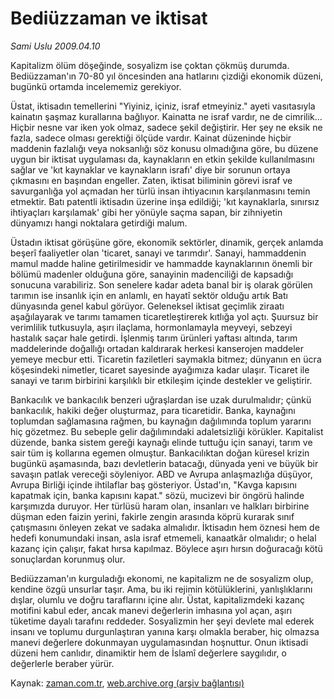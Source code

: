 # Bediüzzaman ve iktisat

*Sami Uslu 2009.04.10*

<tr><td class="metin" colspan="2" style="padding-top: 20px; padding-left: 5px; padding-right: 10px;">Kapitalizm ölüm döşeğinde, sosyalizm ise çoktan çökmüş durumda. Bediüzzaman'ın 70-80 yıl öncesinden ana hatlarını çizdiği ekonomik düzeni, bugünkü ortamda incelememiz gerekiyor.</td></tr><tr><td class="metin" colspan="2" style="padding-top: 20px; padding-left: 5px; padding-right: 10px;"><p>Üstat, iktisadın temellerini "Yiyiniz, içiniz, israf etmeyiniz." ayeti vasıtasıyla kainatın şaşmaz kurallarına bağlıyor. Kainatta ne israf vardır, ne de cimrilik... Hiçbir nesne var iken yok olmaz, sadece şekil değiştirir. Her şey ne eksik ne fazla, sadece olması gerektiği ölçüde vardır. Kainat düzeninde hiçbir maddenin fazlalığı veya noksanlığı söz konusu olmadığına göre, bu düzene uygun bir iktisat uygulaması da, kaynakların en etkin şekilde kullanılmasını sağlar ve 'kıt kaynaklar ve kaynakların israfı' diye bir sorunun ortaya çıkmasını en başından engeller. Zaten, iktisat biliminin görevi israf ve savurganlığa yol açmadan her türlü insan ihtiyacının karşılanmasını temin etmektir. Batı patentli iktisadın üzerine inşa edildiği; 'kıt kaynaklarla, sınırsız ihtiyaçları karşılamak' gibi her yönüyle saçma sapan, bir zihniyetin dünyamızı hangi noktalara getirdiği malum. 
<p> Üstadın iktisat görüşüne göre, ekonomik sektörler, dinamik, gerçek anlamda beşerî faaliyetler olan 'ticaret, sanayi ve tarımdır'. Sanayi, hammaddenin mamul madde haline getirilmesidir ve hammadde kaynaklarının önemli bir bölümü madenler olduğuna göre, sanayinin madenciliği de kapsadığı sonucuna varabiliriz. Son senelere kadar adeta banal bir iş olarak görülen tarımın ise insanlık için en anlamlı, en hayatî sektör olduğu artık Batı dünyasında genel kabul görüyor. Geleneksel iktisat geçimlik ziraatı aşağılayarak ve tarımı tamamen ticaretleştirerek kıtlığa yol açtı. Şuursuz bir verimlilik tutkusuyla, aşırı ilaçlama, hormonlamayla meyveyi, sebzeyi hastalık saçar hale getirdi. İşlenmiş tarım ürünleri yaftası altında, tarım maddelerinde doğallığı ortadan kaldırarak herkesi kanserojen maddeler yemeye mecbur etti. Ticaretin faziletleri saymakla bitmez; dünyanın en ücra köşesindeki nimetler, ticaret sayesinde ayağımıza kadar ulaşır. Ticaret ile sanayi ve tarım birbirini karşılıklı bir etkileşim içinde destekler ve geliştirir. 
<p> Bankacılık ve bankacılık benzeri uğraşlardan ise uzak durulmalıdır; çünkü bankacılık, hakiki değer oluşturmaz, para ticaretidir. Banka, kaynağını toplumdan sağlamasına rağmen, bu kaynağın dağılımında toplum yararını hiç gözetmez. Bu sebeple gelir dağılımındaki adaletsizliği körükler. Kapitalist düzende, banka sistem gereği kaynağı elinde tuttuğu için sanayi, tarım ve sair tüm iş kollarına egemen olmuştur. Bankacılıktan doğan küresel krizin bugünkü aşamasında, bazı devletlerin batacağı, dünyada yeni ve büyük bir savaşın patlak vereceği söyleniyor. ABD ve Avrupa anlaşmazlığa düşüyor, Avrupa Birliği içinde ihtilaflar baş gösteriyor. Üstad'ın, "Kavga kapısını kapatmak için, banka kapısını kapat." sözü, mucizevi bir öngörü halinde karşımızda duruyor. Her türlüsü haram olan, insanları ve halkları birbirine düşman eden faizin yerini, fakirle zengin arasında köprü kurarak sınıf çatışmasını önleyen zekat ve sadaka almalıdır. İktisadın hem öznesi hem de hedefi konumundaki insan, asla israf etmemeli, kanaatkâr olmalıdır; o helal kazanç için çalışır, fakat hırsa kapılmaz. Böylece aşırı hırsın doğuracağı kötü sonuçlardan korunmuş olur. 
<p> Bediüzzaman'ın kurguladığı ekonomi, ne kapitalizm ne de sosyalizm olup, kendine özgü unsurlar taşır. Ama, bu iki rejimin kötülüklerini, yanlışlıklarını dışlar, olumlu ve doğru taraflarını içine alır. Üstat, kapitalizmdeki kazanç motifini kabul eder, ancak manevi değerlerin imhasına yol açan, aşırı tüketime dayalı tarafını reddeder. Sosyalizmin her şeyi devlete mal ederek insanı ve toplumu durgunlaştıran yanına karşı olmakla beraber, hiç olmazsa manevi değerlere dokunmayan uygulamasından hoşnuttur. Onun iktisadi düzeni hem canlıdır, dinamiktir hem de İslamî değerlere saygılıdır, o değerlerle beraber yürür.<br/></p></p></p></p></td></tr>

Kaynak: [zaman.com.tr](http://zaman.com.tr/yazar.do?yazino=835754), [web.archive.org (arşiv bağlantısı)](http://web.archive.org/web/20090414092432/http://www.zaman.com.tr:80/yazar.do?yazino=835754)
